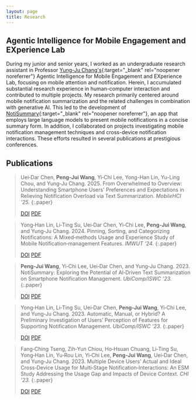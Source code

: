 ```yaml
---
layout: page
title: Research
---
```


## Agentic Intelligence for Mobile Engagement and EXperience Lab

During my junior and senior years, I worked as an undergraduate research assistant in Professor [Yung-Ju Chang's](https://www.armuro.info){:target="_blank" rel="noopener noreferrer"} Agentic Intelligence for Mobile Engagement and EXperience Lab, focusing on mobile attention and notification. Herein, I accumulated substantial research experience in human-computer interaction and contributed to multiple projects. My research primarily centered around mobile notification summarization and the related challenges in combination with generative AI. This led to the development of [NotiSummary](https://github.com/noti-summary/NotiSummary){:target="_blank" rel="noopener noreferrer"}, an app that employs large language models to present mobile notifications in a concise summary form. In addition, I collaborated on projects investigating mobile notification management techniques and cross-device notification interactions. These efforts resulted in several publications at prestigious conferences.


## Publications
> Uei‑Dar Chen, **Peng‑Jui Wang**, Yi‑Chi Lee, Yong-Han Lin, Yu-Ling Chou, and Yung‑Ju Chang. 2025. From Overwhelmed to Overview: Understanding Smartphone Users' Preferences and Expectations in Relieving Notification Overload via Text Summarization. *MobileHCI ’25.*
> {:.paper}
> <div class="paper-tags-container">
>   <a href="https://dl.acm.org/doi/10.1145/3743703" class="paper-tag" target="_blank" rel="noopener noreferrer">DOI</a>
>   <a href="/assets/papers/from-overwhelmed-to-overview.pdf" class="paper-tag" target="_blank" rel="noopener noreferrer">PDF</a>
> </div> 

> Yong‑Han Lin, Li‑Ting Su, Uei‑Dar Chen, Yi‑Chi Lee, **Peng‑Jui Wang**, and Yung‑Ju Chang. 2024. Pinning, Sorting, and Categorizing Notifications: A Mixed‑methods Usage and Experience Study of Mobile Notification‑management Features. *IMWUT ’24.*
> {:.paper}
> <div class="paper-tags-container">
>   <a href="https://dl.acm.org/doi/10.1145/3678579" class="paper-tag" target="_blank" rel="noopener noreferrer">DOI</a>
>   <a href="/assets/papers/pinning-sorting-and-categorizing-notification.pdf" class="paper-tag" target="_blank" rel="noopener noreferrer">PDF</a>
> </div> 

> **Peng‑Jui Wang**, Yi‑Chi Lee, Uei‑Dar Chen, and Yung‑Ju Chang. 2023. NotiSummary: Exploring the Potential of AI‑Driven Text Summarization on Smartphone Notification Management. *UbiComp/ISWC ’23.* 
> {:.paper}
> <div class="paper-tags-container">
>   <a href="https://dl.acm.org/doi/10.1145/3594739.3610702" class="paper-tag" target="_blank" rel="noopener noreferrer">DOI</a>
>   <a href="/assets/papers/notisummary.pdf" class="paper-tag" target="_blank" rel="noopener noreferrer">PDF</a>
> </div> 

> Yong‑Han Lin, Li‑Ting Su, Uei‑Dar Chen, **Peng‑Jui Wang**, Yi‑Chi Lee, and Yung‑Ju Chang. 2023. Automatic, Manual, or Hybrid? A Preliminary Investigation of Users’ Perception of Features for Supporting Notification Management. *UbiComp/ISWC ’23.* 
> {:.paper}
> <div class="paper-tags-container">
>   <a href="https://dl.acm.org/doi/10.1145/3594739.3610699" class="paper-tag" target="_blank" rel="noopener noreferrer">DOI</a>
>   <a href="/assets/papers/automatic-manual-hybrid.pdf" class="paper-tag" target="_blank" rel="noopener noreferrer">PDF</a>
> </div> 

> Fang‑Ching Tseng, Zih‑Yun Chiou, Ho‑Hsuan Chuang, Li‑Ting Su, Yong‑Han Lin, Yu‑Rou Lin, Yi‑Chi Lee, **Peng‑Jui Wang**, Uei‑Dar Chen, and Yung‑Ju Chang. 2023. Multiple Device Users’ Actual and Ideal Cross‑Device Usage for Multi‑Stage Notification‑Interactions: An ESM Study Addressing the Usage Gap and Impacts of Device Context. *CHI ’23.* 
> {:.paper}
> <div class="paper-tags-container">
>   <a href="https://dl.acm.org/doi/10.1145/3544548.3580731" class="paper-tag" target="_blank" rel="noopener noreferrer">DOI</a>
>   <a href="/assets/papers/multiple-devicve.pdf" class="paper-tag" target="_blank" rel="noopener noreferrer">PDF</a>
> </div> 

